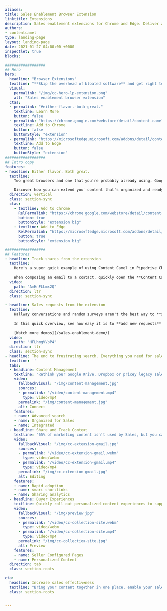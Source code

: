 ```yaml
---
aliases:
title: Sales Enablement Browser Extension
linktitle: Extensions
description: Sales enablement extensions for Chrome and Edge. Deliver and track content easily.
authors:
- contentcamel
type: landing-page
layout: landing-page
date: 2021-01-27 04:00:00 +0000
inspectlet: true
blocks: 

##################      
## Hero
hero:
  headline: "Browser Extensions"
  textline: "**Skip the overhead of bloated software** and get right to the point. **Share content directly** from our browser extensions for Google Chrome and Microsoft Edge."
  visual:
    permalink: "/img/cc-hero-lp-extension.png"
    alt: "Sales enablement browser extension"
  ctas:
  - permalink: "#either-flavor.-both-great."
    textline: Learn More
    button: false
  - permalink: "https://chrome.google.com/webstore/detail/content-camel-sales-enabl/llndpccggnfkjhcbbafmdmkjndheclja?hl=en-US"
    textline: Add to Chrome
    button: false
    buttonStyle: "extension"
  - permalink: "https://microsoftedge.microsoft.com/addons/detail/content-camel-sales-enabl/jdbjnihmbiiicigeeoeiampnkcdehdhh"
    textline: Add to Edge
    button: false
    buttonStyle: "extension"
##################      
## Intro copy
features:
- headline: Either flavor. Both great.
  textline: |
    Two great browsers and one that you're probably already using. Google Chrome or Microsoft Edge.

    Discover how you can extend your content that's organized and ready for sales, marketing, and support by installing our extension. All users can benefit from incorporating the extension into their existing workflow.
  direction: vertical
  class: section-sync
  ctas:
    - textline: Add to Chrome
      RelPermalink: "https://chrome.google.com/webstore/detail/content-camel-sales-enabl/llndpccggnfkjhcbbafmdmkjndheclja?hl=en-US"
      button: true
      buttonStyle: "extension big"
    - textline: Add to Edge
      RelPermalink: "https://microsoftedge.microsoft.com/addons/detail/content-camel-sales-enabl/jdbjnihmbiiicigeeoeiampnkcdehdhh"
      button: true
      buttonStyle: "extension big"

##################      
## Features
- headline: Track shares from the extension
  textline: |
    Here's a super quick example of using Content Camel in Pipedrive CRM. 
    
    When composing an email to a contact, quickly open the **Content Camel browser extension** to find content and associate the share with the recipient. The link is copied to the clipboard and pasted into the Pipedrive email compose window. Hit send. You're done!
  video:
    path: "AmHnFLLmx2Q"
  direction: ltr
  class: section-sync

- headline: Sales requests from the extension
  textline: |
    Hallway conversations and random surveys aren't the best way to **source content ideas and feedback** from your team. 
    
    In this quick overview, see how easy it is to **add new requests** and **upvote existing sales requests** from within the browser extension.
    
    [Watch more demos](/sales-enablement-demo/)
  video:
    path: "HFLhmgVVpP4"
  direction: ltr
  class: section-sync
- headline: The end to frustrating search. Everything you need for sales success 
  textline: ''
  tabs:
  - headline: Content Management
    textline: "Rethink your Google Drive, Dropbox or pricey legacy sales content portal with easy to rollout and easy to adopt marketing and sales content management tools. Organize marketing collateral for sales success by setting funnel stages, content types, and tags.\n"
    video:
      fallbackVisual: "/img/content-management.jpg"
      sources:
      - permalink: "/video/content-management.mp4"
        type: video/mp4
      permalink: "/img/content-management.jpg"
      alt: Connect
    features:
    - name: Advanced search
    - name: Organized for Sales
    - name: Integrated
  - headline: Share and Track Content
    textline: "65% of marketing content isn't used by Sales, but you can avoid that with automatic short links, our sales content management Chrome extension, recipient tracking, and intelligent search to deliver the right content at the right time to close more deals.      \n"
    video:
      fallbackVisual: "/img/cc-extension-gmail.jpg"
      sources:
      - permalink: "/video/cc-extension-gmail.webm"
        type: video/webm
      - permalink: "/video/cc-extension-gmail.mp4"
        type: video/mp4
      permalink: "/img/cc-extension-gmail.jpg"
      alt: Editing
    features:
    - name: Rapid adoption
    - name: Smart shortlinks
    - name: Sharing analytics
  - headline: Buyer Experiences
    textline: Quickly roll out personalized content experiences to support prospect and customer campaigns. Reduce your sales cycle by enabling buyer self-service. Drive more sales conversations with curated marketing collateral that enables sales to shared custom pages and track engagement in real time. 
    video:
      fallbackVisual: "/img/preview.jpg"
      sources:
      - permalink: "/video/cc-collection-site.webm"
        type: video/webm
      - permalink: "/video/cc-collection-site.mp4"
        type: video/mp4
      permalink: "/img/cc-collection-site.jpg"
      alt: Preview
    features:
    - name: Seller Configured Pages
    - name: Personalized Content
  direction: tab
  class: section-roots

cta:
  headline: Increase sales effectiveness
  textline: "Bring your content together in one place, enable your sales team to have better conversations with prospects, increase Marketing-Sales communication, and prove the impact of content marketing.\n\n**Close more deals.**"
  class: section-roots


---
```

